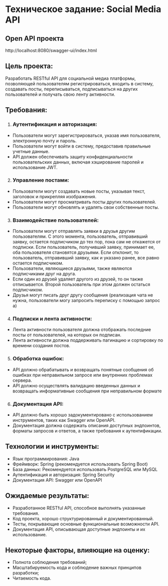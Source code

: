 # Техническое задание: Social Media API

## Open API проекта
http://localhost:8080/swagger-ui/index.html

## Цель проекта: 
Разработать RESTful API для социальной медиа платформы, позволяющей пользователям регистрироваться, входить в систему, создавать посты, переписываться, подписываться на других пользователей и получать свою ленту активности.

## Требования:
1. ### Аутентификация и авторизация:
- Пользователи могут зарегистрироваться, указав имя пользователя, электронную почту и пароль.
- Пользователи могут войти в систему, предоставив правильные учетные данные.
- API должен обеспечивать защиту конфиденциальности пользовательских данных, включая хэширование паролей и использование JWT.
2. ### Управление постами:
- Пользователи могут создавать новые посты, указывая текст, заголовок и прикрепляя изображения.
- Пользователи могут просматривать посты других пользователей.
- Пользователи могут обновлять и удалять свои собственные посты.
3. ### Взаимодействие пользователей:
- Пользователи могут отправлять заявки в друзья другим пользователям. С этого момента, пользователь, отправивший заявку, остается подписчиком до тех пор, пока сам не откажется от подписки. Если пользователь, получивший заявку, принимает ее, оба пользователя становятся друзьями. Если отклонит, то пользователь, отправивший заявку, как и указано ранее, все равно остается подписчиком.
- Пользователи, являющиеся друзьями, также являются подписчиками друг на друга.
- Если один из друзей удаляет другого из друзей, то он также отписывается. Второй пользователь при этом должен остаться подписчиком.
- Друзья могут писать друг другу сообщения (реализация чата не нужна, пользователи могу запросить переписку с помощью запрос а)
4. ### Подписки и лента активности:
- Лента активности пользователя должна отображать последние посты от пользователей, на которых он подписан.
- Лента активности должна поддерживать пагинацию и сортировку по времени создания постов.
5. ### Обработка ошибок:
- API должно обрабатывать и возвращать понятные сообщения об ошибках при неправильном запросе или внутренних проблемах сервера.
- API должно осуществлять валидацию введенных данных и возвращать информативные сообщения при неправильном формате
6. ### Документация API:
- API должно быть хорошо задокументировано с использованием инструментов, таких как Swagger или OpenAPI.
- Документация должна содержать описания доступных эндпоинтов, форматы запросов и ответов, а также требования к аутентификации.

## Технологии и инструменты:
- Язык программирования: Java
- Фреймворк: Spring (рекомендуется использовать Spring Boot)
- База данных: Рекомендуется использовать PostgreSQL или MySQL
- Аутентификация и авторизация: Spring Security
- Документация API: Swagger или OpenAPI

## Ожидаемые результаты:
- Разработанное RESTful API, способное выполнять указанные требования.
- Код проекта, хорошо структурированный и документированный.
- Тесты, покрывающие основные функциональные возможности API.
- Документация API, описывающая доступные эндпоинты и их использование.

## Некоторые факторы, влияющие на оценку:
- Полнота соблюдения требований;
- Масштабируемость кода и соблюдение важных принципов разработки;
- Читаемость кода.
